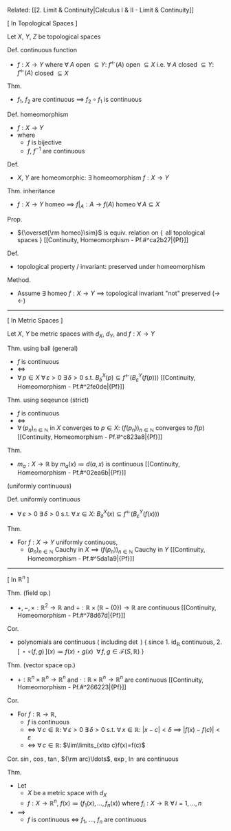 
Related:  [[2. Limit & Continuity|Calculus I & II - Limit & Continuity]]

\[ In Topological Spaces ]

Let $X$, $Y$, $Z$ be topological spaces

Def. continuous function
- $f:X\to Y$
    where  $\forall\;A$ open $\subseteq Y$:  $f^{\leftarrow}(A)$ open $\subseteq X$
     i.e.  $\forall\;A$ closed $\subseteq Y$:  $f^{\leftarrow}(A)$ closed $\subseteq X$

Thm.
- $f_1$, $f_2$ are continuous $\implies$ $f_2\circ f_1$ is continuous

Def. homeomorphism
- $f:X\to Y$
- where
	- $f$ is bijective
	- $f$, $f^{-1}$ are continuous

Def.
- $X$, $Y$ are homeomorphic:  $\exists$ homeomorphism $f:X\to Y$

Thm. inheritance
- $f:X\to Y$ homeo $\implies$ $f|_A:A\to f(A)$ homeo  $\forall\, A\subseteq X$

Prop.
- ${\overset{\rm homeo}\sim}$ is equiv. relation on $\{\,$ all topological spaces $\}$  [[Continuity, Homeomorphism - Pf.#^ca2b27|{Pf}]]

Def.
- topological property / invariant:  preserved under homeomorphism

Method.
- Assume $\exists$ homeo $f:X\to Y$
  $\implies$ topological invariant "not" preserved  ($\rightarrow\!\leftarrow$)

---

\[ In Metric Spaces ]

Let $X$, $Y$ be metric spaces with $d_X$, $d_Y$, and $f:X\to Y$

Thm. using ball (general)
- $f$ is continuous
- $\iff$
- $\forall\,p\in X$  $\forall\,\varepsilon>0$  $\exists\,\delta>0$  s.t. ${B_{\delta}}^X(p)\subseteq f^{\leftarrow}({B_{\varepsilon}}^Y(f(p)))$  [[Continuity, Homeomorphism - Pf.#^2fe0de|{Pf}]]

Thm. using seqeunce (strict)
- $f$ is continuous
- $\iff$
- $\forall\,(p_n)_{n\in\mathbb{N}}$ in $X$ converges to $p\in X$:  $(f(p_n))_{n\in\mathbb{N}}$ converges to $f(p)$  [[Continuity, Homeomorphism - Pf.#^c823a8|{Pf}]]

Thm.
- $m_a:X\to\mathbb{R}$  by  $m_a(x)\coloneqq d(a,\,x)$  is continuous  [[Continuity, Homeomorphism - Pf.#^02ea6b|{Pf}]]


(uniformly continuous)

Def. uniformly continuous
- $\forall\,\varepsilon>0$  $\exists\,\delta>0$  s.t. $\forall\,x\in X$:  ${B_{\delta}}^X(x)\subseteq f^{\leftarrow}({B_{\varepsilon}}^Y(f(x)))$

Thm.
- For $f:X\to Y$ uniformly continuous,
	- $(p_n)_{n\in\mathbb{N}}$ Cauchy in $X$ $\implies$ $(f(p_n))_{n\in\mathbb{N}}$ Cauchy in $Y$  [[Continuity, Homeomorphism - Pf.#^5da1a9|{Pf}]]

---

\[ In $\mathbb{R}^n$ ]

Thm. (field op.)
- $+,\,-,\,\times:\mathbb{R}^2\to\mathbb{R}$  and  $\div:\mathbb{R}\times(\mathbb{R}-\{0\})\to\mathbb{R}$  are continuous  [[Continuity, Homeomorphism - Pf.#^78d67d|{Pf}]]

Cor.
- polynomials are continuous  ( including $\det$ )
	 { since 1. $\text{id}_\mathbb{R}$ continuous,
	        2. $[\,\star\circ(f,\,g)\,](x)\coloneqq f(x)\star g(x)$ $\;\forall\,f,\,g\in\mathcal{F}(S,\,\mathbb{R})$ }

Thm. (vector space op.)
- $+:\mathbb{R}^n\times\mathbb{R}^n\to\mathbb{R}^n$  and  $\cdot:\mathbb{R}\times\mathbb{R}^n\to\mathbb{R}^n$  are continuous  [[Continuity, Homeomorphism - Pf.#^266223|{Pf}]]

Cor.
- For $f:\mathbb{R}\to\mathbb{R}$,
	- $f$ is continuous
	- $\iff$ $\forall\,c\in \mathbb{R}$:  $\forall\,\varepsilon>0$  $\exists\,\delta>0$ 
	                  s.t.  $\forall\,x\in\mathbb{R}$:  $|x-c|<\delta$ $\implies$ $|f(x)-f(c)|<\varepsilon$
	- $\iff$ $\forall\,c\in \mathbb{R}$:  $\lim\limits_{x\to c}f(x)=f(c)$

Cor. $\sin$, $\cos$, $\tan$, ${\rm arc}\ldots$, $\exp$, $\ln$ are continuous

Thm.
- Let
	- $X$ be a metric space with $d_X$
	- $f:X\to \mathbb{R}^n$,  $f(x)\coloneqq(f_1(x),\,...,\,f_n(x))$
	                where  $f_i:X\to\mathbb{R}$  $\forall\,i=1,\,...,\,n$
- $\implies$
	- $f$ is continuous $\iff$ $f_1$, ..., $f_n$ are continuous

